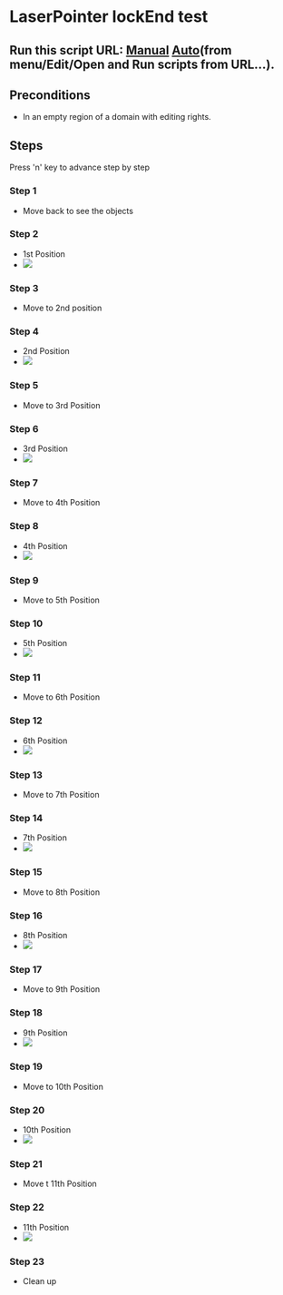# LaserPointer lockEnd test
## Run this script URL: [Manual](https://raw.githubusercontent.com/highfidelity/hifi_tests/master/tests/engine/interaction/pointer/laser/lockEnd/test.js)   [Auto](https://raw.githubusercontent.com/highfidelity/hifi_tests/master/tests/engine/interaction/pointer/laser/lockEnd/testAuto.js)(from menu/Edit/Open and Run scripts from URL...).

## Preconditions
- In an empty region of a domain with editing rights.

## Steps
Press 'n' key to advance step by step

### Step 1
- Move back to see the objects
### Step 2
- 1st Position
- ![](./ExpectedImage_00000.png)
### Step 3
- Move to 2nd position
### Step 4
- 2nd Position
- ![](./ExpectedImage_00001.png)
### Step 5
- Move to 3rd Position
### Step 6
- 3rd Position
- ![](./ExpectedImage_00002.png)
### Step 7
- Move to 4th Position
### Step 8
- 4th Position
- ![](./ExpectedImage_00003.png)
### Step 9
- Move to 5th Position
### Step 10
- 5th Position
- ![](./ExpectedImage_00004.png)
### Step 11
- Move to 6th Position
### Step 12
- 6th Position
- ![](./ExpectedImage_00005.png)
### Step 13
- Move to 7th Position
### Step 14
- 7th Position
- ![](./ExpectedImage_00006.png)
### Step 15
- Move to 8th Position
### Step 16
- 8th Position
- ![](./ExpectedImage_00007.png)
### Step 17
- Move to 9th Position
### Step 18
- 9th Position
- ![](./ExpectedImage_00008.png)
### Step 19
- Move to 10th Position
### Step 20
- 10th Position
- ![](./ExpectedImage_00009.png)
### Step 21
- Move t 11th Position
### Step 22
- 11th Position
- ![](./ExpectedImage_00010.png)
### Step 23
- Clean up
